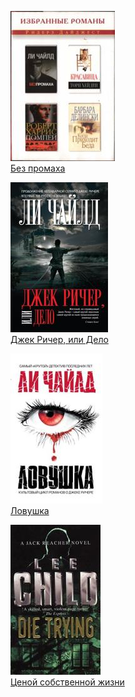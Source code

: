 ![](Без%20промаха.jpg)  
[Без промаха](Без%20промаха.md)

![](Джек%20Ричер,%20или%20Дело.jpg)  
[Джек Ричер, или Дело](Джек%20Ричер,%20или%20Дело.md)

![](Ловушка.jpg)  
[Ловушка](Ловушка.md)

![](Ценой%20собственной%20жизни.jpg)  
[Ценой собственной жизни](Ценой%20собственной%20жизни.md)
